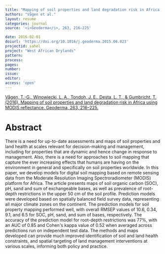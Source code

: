 ```yaml
---
title: "Mapping of soil properties and land degradation risk in Africa using MODIS reflectance."
authors: "Vågen et al."
layout: resume
categories: journal
source: '<i>Geoderma</i>, 263, 216–225'

date: 2016-02-01
doiurl: 'https://doi.org/10.1016/j.geoderma.2015.06.023'
projectid: sahel
project: "West African Drylands"
pattern:
process:
pages:
number:
issue:
editor:
access: 'open'
---
```


[Vågen, T.-G., Winowiecki, L. A., Tondoh, J. E., Desta, L. T., & Gumbricht, T. (2016). Mapping of soil properties and land degradation risk in Africa using MODIS reflectance. Geoderma, 263, 216–225.](https://doi.org/10.1016/j.geoderma.2015.06.023)

<h1 class='foot-description'>Abstract</h1>

There is a need for up-to-date assessments and maps of soil properties and land health at scales relevant for decision-making and management, including for properties that are dynamic and hence change in response to management. Also, there is a need for approaches to soil mapping that capture the ever increasing effects that humans are having on the environment in general and specifically on soil properties worldwide. In this paper, we develop models for digital soil mapping based on remote sensing data from the Moderate Resolution Imaging Spectroradiometer (MODIS) platform for Africa. The article presents maps of soil organic carbon (SOC), pH, sand and sum of exchangeable bases, as well as prevalence of root-depth restrictions in the upper 50 cm of the soil profile. Prediction models were developed based on spatially balanced field survey data, representing all major climate zones on the continent. The prediction models for soil property mapping performed well, with overall RMSEP values of 10.6, 0.34, 9.1, and 6.5 for SOC, pH, sand, and sum of bases, respectively. The accuracy of the prediction model for root-depth restrictions was 77%, with an AUC of 0.85 and Cohen's kappa value of 0.52 when averaged across predictions run on independent test data. The methods and maps developed can provide much improved identification of soil and land health constraints, and spatial targeting of land management interventions at various scales, informing both policy and practice.
